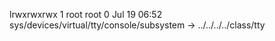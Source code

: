 lrwxrwxrwx 1 root root 0 Jul 19 06:52 sys/devices/virtual/tty/console/subsystem -> ../../../../class/tty
